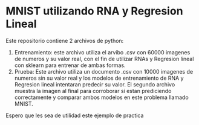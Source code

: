 # MNIST utilizando RNA y Regresion Lineal

Este repositorio contiene 2 archivos de python:
  1. Entrenamiento: este archivo utiliza el arvibo .csv con 60000 imagenes de numeros y su valor real, con el fin de utilizar RNAs y Regresion lineal con sklearn para entrenar de ambas formas.
  2. Prueba: Este archivo utiliza un documento .csv con 10000 imagenes de numeros sin su valor real y los modelos de entrenamiento de RNA y Regresion lineal intentaran predecir su valor.
El segundo archivo muestra la imagen al final para corroborar si estan prediciendo correctamente y comparar ambos modelos en este problema llamado MNIST.

Espero que les sea de utilidad este ejemplo de practica
